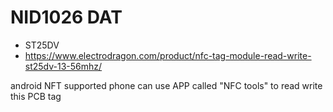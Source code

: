 

# NID1026 DAT

- ST25DV
- https://www.electrodragon.com/product/nfc-tag-module-read-write-st25dv-13-56mhz/


android NFT supported phone can use APP called "NFC tools" to read write this PCB tag